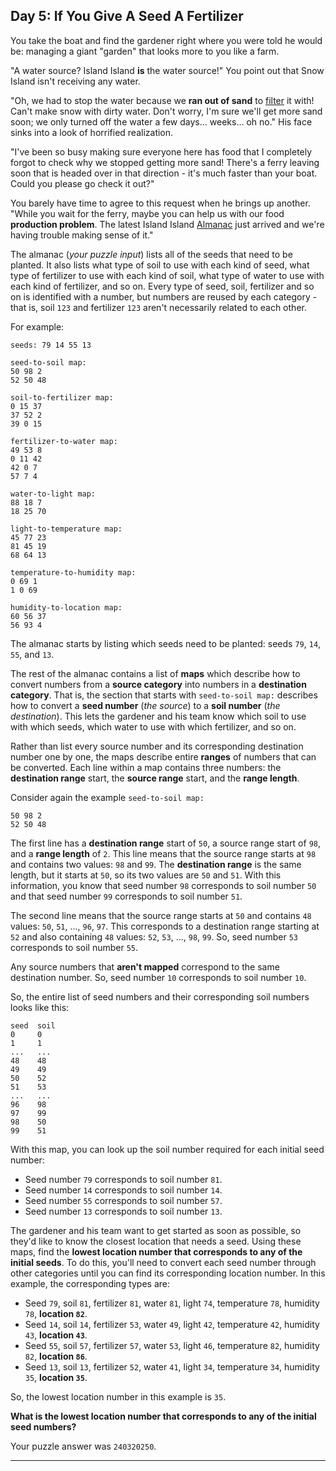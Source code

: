 ## Day 5: If You Give A Seed A Fertilizer

You take the boat and find the gardener right where you were told he would be: managing
a giant "garden" that looks more to you like a farm.

"A water source? Island Island **is** the water source!" You point out that Snow Island
isn't receiving any water.

"Oh, we had to stop the water because we **ran out of sand** to 
[filter](https://en.wikipedia.org/wiki/Sand_filter) it with! Can't make snow with dirty
water. Don't worry, I'm sure we'll get more sand soon; we only turned off the water a few
days... weeks... oh no." His face sinks into a look of horrified realization.

"I've been so busy making sure everyone here has food that I completely forgot to check
why we stopped getting more sand! There's a ferry leaving soon that is headed over in that
direction - it's much faster than your boat. Could you please go check it out?"

You barely have time to agree to this request when he brings up another. "While you wait for
the ferry, maybe you can help us with our food **production problem**. The latest Island
Island [Almanac](https://en.wikipedia.org/wiki/Almanac) just arrived and we're having trouble 
making sense of it."

The almanac (_your puzzle input_) lists all of the seeds that need to be planted. It also
lists what type of soil to use with each kind of seed, what type of fertilizer to use with
each kind of soil, what type of water to use with each kind of fertilizer, and so on. Every
type of seed, soil, fertilizer and so on is identified with a number, but numbers are reused
by each category - that is, soil `123` and fertilizer `123` aren't necessarily related to each
other.

For example:

```
seeds: 79 14 55 13

seed-to-soil map:
50 98 2
52 50 48

soil-to-fertilizer map:
0 15 37
37 52 2
39 0 15

fertilizer-to-water map:
49 53 8
0 11 42
42 0 7
57 7 4

water-to-light map:
88 18 7
18 25 70

light-to-temperature map:
45 77 23
81 45 19
68 64 13

temperature-to-humidity map:
0 69 1
1 0 69

humidity-to-location map:
60 56 37
56 93 4
```

The almanac starts by listing which seeds need to be planted: seeds `79`, `14`, `55`, 
and `13`.

The rest of the almanac contains a list of **maps** which describe how to convert numbers
from a **source category** into numbers in a **destination category**. That is, the section
that starts with `seed-to-soil map:` describes how to convert a **seed number** (_the source_)
to a **soil number** (_the destination_). This lets the gardener and his team know which
soil to use with which seeds, which water to use with which fertilizer, and so on.

Rather than list every source number and its corresponding destination number one by one,
the maps describe entire **ranges** of numbers that can be converted. Each line within a map
contains three numbers: the **destination range** start, the **source range** start, and the 
**range length**.

Consider again the example `seed-to-soil map:`

```
50 98 2
52 50 48
```

The first line has a **destination range** start of `50`, a source range start of `98`, and a 
**range length** of `2`. This line means that the source range starts at `98` and contains two 
values: `98` and `99`. The **destination range** is the same length, but it starts at `50`, so 
its two values are `50` and `51`. With this information, you know that seed number `98` 
corresponds to soil number `50` and that seed number `99` corresponds to soil number `51`.

The second line means that the source range starts at `50` and contains `48` values: `50`, 
`51`, ..., `96`, `97`. This corresponds to a destination range starting at `52` and also 
containing `48` values: `52`, `53`, ..., `98`, `99`. So, seed number `53` corresponds to soil 
number `55`.

Any source numbers that **aren't mapped** correspond to the same destination number. So, 
seed number `10` corresponds to soil number `10`.

So, the entire list of seed numbers and their corresponding soil numbers looks like this:

```
seed  soil
0     0
1     1
...   ...
48    48
49    49
50    52
51    53
...   ...
96    98
97    99
98    50
99    51
```

With this map, you can look up the soil number required for each initial seed number:

* Seed number `79` corresponds to soil number `81`.
* Seed number `14` corresponds to soil number `14`.
* Seed number `55` corresponds to soil number `57`.
* Seed number `13` corresponds to soil number `13`.

The gardener and his team want to get started as soon as possible, so they'd like to know
the closest location that needs a seed. Using these maps, find the **lowest location number
that corresponds to any of the initial seeds**. To do this, you'll need to convert each seed
number through other categories until you can find its corresponding location number. In
this example, the corresponding types are:

* Seed `79`, soil `81`, fertilizer `81`, water `81`, light `74`, temperature `78`, humidity `78`, **location `82`**.
* Seed `14`, soil `14`, fertilizer `53`, water `49`, light `42`, temperature `42`, humidity `43`, **location `43`**.
* Seed `55`, soil `57`, fertilizer `57`, water `53`, light `46`, temperature `82`, humidity `82`, **location `86`**.
* Seed `13`, soil `13`, fertilizer `52`, water `41`, light `34`, temperature `34`, humidity `35`, **location `35`**.

So, the lowest location number in this example is `35`.

**What is the lowest location number that corresponds to any of the initial seed numbers?**

Your puzzle answer was `240320250`.

---
